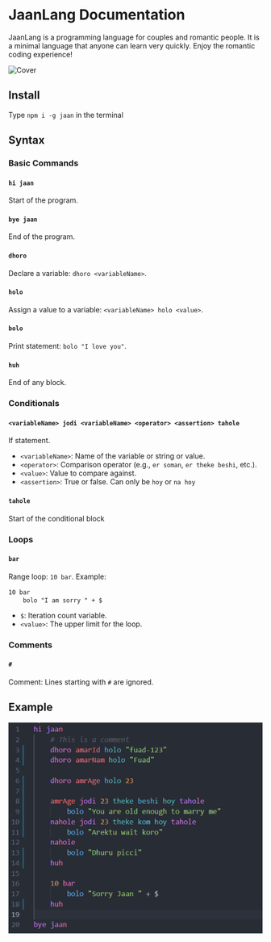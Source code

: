 # JaanLang Documentation

JaanLang is a programming language for couples and romantic people. It is a minimal language that anyone can learn very quickly. Enjoy the romantic coding experience!

![Cover](https://github.com/itsfuad/JaanLang/blob/main/cover.png)

## Install
Type `npm i -g jaan` in the terminal

## Syntax

### Basic Commands

#### `hi jaan`
Start of the program.

#### `bye jaan`
End of the program.

#### `dhoro`
Declare a variable: `dhoro <variableName>`.

#### `holo`
Assign a value to a variable: `<variableName> holo <value>`.

#### `bolo`
Print statement: `bolo "I love you"`.

#### `huh`
End of any block.

### Conditionals

#### `<variableName> jodi <variableName> <operator> <assertion> tahole`
If statement.

- `<variableName>`: Name of the variable or string or value.
- `<operator>`: Comparison operator (e.g., `er soman`, `er theke beshi`, etc.).
- `<value>`: Value to compare against.
- `<assertion>`: True or false. Can only be `hoy` or `na hoy`

#### `tahole`
Start of the conditional block

### Loops

#### `bar`
Range loop: `10 bar`.
Example: 
```jaan
10 bar
    bolo "I am sorry " + $
```

- `$`: Iteration count variable.
- `<value>`: The upper limit for the loop.

### Comments

#### `#`
Comment: Lines starting with `#` are ignored.

## Example

![Example Code](./example.png)
